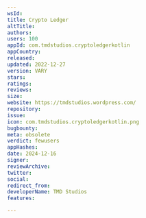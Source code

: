 ```yaml
---
wsId: 
title: Crypto Ledger
altTitle: 
authors: 
users: 100
appId: com.tmdstudios.cryptoledgerkotlin
appCountry: 
released: 
updated: 2022-12-27
version: VARY
stars: 
ratings: 
reviews: 
size: 
website: https://tmdstudios.wordpress.com/
repository: 
issue: 
icon: com.tmdstudios.cryptoledgerkotlin.png
bugbounty: 
meta: obsolete
verdict: fewusers
appHashes: 
date: 2024-12-16
signer: 
reviewArchive: 
twitter: 
social: 
redirect_from: 
developerName: TMD Studios
features: 

---
```


